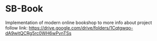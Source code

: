 # SB-Book
Implementation of modern online bookshop to more info about project follow link: https://drive.google.com/drive/folders/1Cqtgwqo-dA9witQCRg5rc0WH6wPvnTSs
